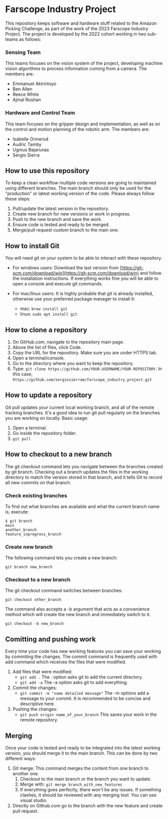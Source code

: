 # Farscope Industry Project

This repository keeps software and hardware stuff related to the Amazon Picking Challenge, as part of the work of the 2023 Farscope Industry Project. The project is developed by the 2022 cohort working in two sub-teams as follows:

### Sensing Team
This teams focuses on the vision system of the project, developing machine vision algorithms to process information coming from a camera. The members are:

- Emmanuel Akirintoyo
- Ben Allen
- Reece White
- Ajmal Roshan

### Hardware and Control Team
This team focuses on the gripper design and implementation, as well as on the control and motion planning of the robotic arm. The members are:

- Isabelle Ormerod
- Audric Tamby
- Ugnius Bajarunas
- Sergio Sierra


## How to use this repository
To keep a clean workflow multiple code versions are going to maintained using different branches. The main branch should only be used for the "production" or latest working version of the code. Please always follow these steps:

1. Pull/update the latest version in the repository.
2. Create new branch for new versions or work in progress.
3. Push to the new branch and save the work.
4. Ensure code is tested and ready to be merged.
5. Merge/pull request custom branch to the main one.

## How to install Git
You will need git on your system to be able to interact with these repository.

- For windows users:
Download the last version from [https://git-scm.com/download/win](https://git-scm.com/download/win) and follow the installation instructions. If everything works fine you will be able to open a console and execute git commands.

- For mac/linux users:
It is highly probable that git is already installed, otherwise use your preferred package manager to install it:
    - mac: `brew install git`
    - linux: `sudo apt install git`

## How to clone a repository
1. On GitHub.com, navigate to the repository main page.
2. Above the list of files, click  Code.
3. Copy the URL for the repository. Make sure you are under HTTPS tab.
4. Open a terminal/console.
5. Go to the directory where you want to keep the repository.
6. Type: `git clone https://github.com/YOUR-USERNAME/YOUR-REPOSITORY`.
   In this case, `https://github.com/sergiosierram/farscope_industry_project.git`

## How to update a repository
Git pull updates your current local working branch, and all of the remote tracking branches. It's a good idea to run git pull regularly on the branches you are working on locally. Basic usage:

1. Open a terminal.
2. Go inside the repository folder.
3. `git pull` 

## How to checkout to a new branch
The git checkout command lets you navigate between the branches created by git branch. Checking out a branch updates the files in the working directory to match the version stored in that branch, and it tells Git to record all new commits on that branch. 

### Check existing branches
To find out what branches are available and what the current branch name is, execute:

``` 
$ git branch 
main 
another_branch 
feature_inprogress_branch 
```  

### Create new branch
The following command lets you create a new branch:

``` 
git branch new_branch
``` 

### Checkout to a new branch
The git checkout command switches between branches:

``` 
git checkout other_branch
``` 

The command also accepts a -b argument that acts as a convenience method which will create the new branch and immediately switch to it. 

``` 
git checkout -b new_branch
```

## Comitting and pushing work
Every time your code has new working features you can save your working by commiting the changes. The commit command is frequently used with add command which receives the files that were modified.

1. Add files that were modified: 
    - `git add .` The . option asks git to add the current directory.
    - `git add -a` The -a option asks git to add everything.
2. Commit the changes:
    - `git commit -m "some detailed message"` The -m options add a message to your commit. It is recommended to be concise and descriptive here.
3. Pushing the changes:
    - `git push origin name_of_your_branch` This saves your work in the remote repository.

## Merging
Once your code is tested and ready to be integrated into the latest working version, you should merge it to the main branch. This can be done by two different ways:

1. Git merge: This command merges the content from one branch to another one.
    1. Checkout to the main branch or the branch you want to update.
    2. Merge with: `git merge branch_with_new_features`
    3. If everything goes perfectly, there won't be any issues. If something clashes, it should be reviewed with any merging tool. You can use visual studio.
2. Directly on Github.com go to the branch with the new feature and create pull request.